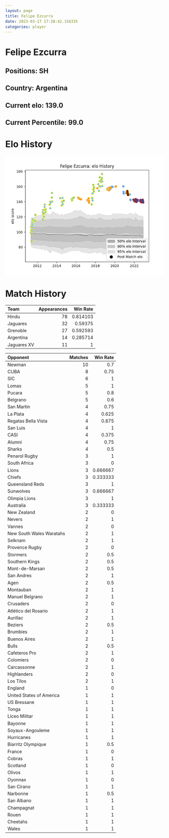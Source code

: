 ```yaml
---  
layout: page  
title: Felipe Ezcurra  
date: 2023-03-17 17:28:42.156335  
categories: player  
---
```

# Felipe Ezcurra

## Positions: SH

## Country: Argentina

## Current elo: 139.0

## Current Percentile: 99.0

# Elo History


![elo history](history_FelipeEzcurra.png)
# Match History


| Team        |   Appearances |   Win Rate |
|:------------|--------------:|-----------:|
| Hindu       |            78 |   0.814103 |
| Jaguares    |            32 |   0.59375  |
| Grenoble    |            27 |   0.592593 |
| Argentina   |            14 |   0.285714 |
| Jaguares XV |            11 |   1        |

| Opponent                 |   Matches |   Win Rate |
|:-------------------------|----------:|-----------:|
| Newman                   |        10 |   0.7      |
| CUBA                     |         8 |   0.75     |
| SIC                      |         6 |   1        |
| Lomas                    |         5 |   1        |
| Pucara                   |         5 |   0.8      |
| Belgrano                 |         5 |   0.6      |
| San Martin               |         4 |   0.75     |
| La Plata                 |         4 |   0.625    |
| Regatas Bella Vista      |         4 |   0.875    |
| San Luis                 |         4 |   1        |
| CASI                     |         4 |   0.375    |
| Alumni                   |         4 |   0.75     |
| Sharks                   |         4 |   0.5      |
| Penarol Rugby            |         3 |   1        |
| South Africa             |         3 |   0        |
| Lions                    |         3 |   0.666667 |
| Chiefs                   |         3 |   0.333333 |
| Queensland Reds          |         3 |   1        |
| Sunwolves                |         3 |   0.666667 |
| Olimpia Lions            |         3 |   1        |
| Australia                |         3 |   0.333333 |
| New Zealand              |         2 |   0        |
| Nevers                   |         2 |   1        |
| Vannes                   |         2 |   0        |
| New South Wales Waratahs |         2 |   1        |
| Selknam                  |         2 |   1        |
| Provence Rugby           |         2 |   0        |
| Stormers                 |         2 |   0.5      |
| Southern Kings           |         2 |   0.5      |
| Mont-de-Marsan           |         2 |   0.5      |
| San Andres               |         2 |   1        |
| Agen                     |         2 |   0.5      |
| Montauban                |         2 |   1        |
| Manuel Belgrano          |         2 |   1        |
| Crusaders                |         2 |   0        |
| Atlético del Rosario     |         2 |   1        |
| Aurillac                 |         2 |   1        |
| Beziers                  |         2 |   0.5      |
| Brumbies                 |         2 |   1        |
| Buenos Aires             |         2 |   1        |
| Bulls                    |         2 |   0.5      |
| Cafeteros Pro            |         2 |   1        |
| Colomiers                |         2 |   0        |
| Carcassonne              |         2 |   1        |
| Highlanders              |         2 |   0        |
| Los Tilos                |         2 |   1        |
| England                  |         1 |   0        |
| United States of America |         1 |   1        |
| US Bressane              |         1 |   1        |
| Tonga                    |         1 |   1        |
| Liceo Militar            |         1 |   1        |
| Bayonne                  |         1 |   1        |
| Soyaux-Angouleme         |         1 |   1        |
| Hurricanes               |         1 |   1        |
| Biarritz Olympique       |         1 |   0.5      |
| France                   |         1 |   0        |
| Cobras                   |         1 |   1        |
| Scotland                 |         1 |   0        |
| Olivos                   |         1 |   1        |
| Oyonnax                  |         1 |   0        |
| San Cirano               |         1 |   1        |
| Narbonne                 |         1 |   0.5      |
| San Albano               |         1 |   1        |
| Champagnat               |         1 |   1        |
| Rouen                    |         1 |   1        |
| Cheetahs                 |         1 |   1        |
| Wales                    |         1 |   1        |